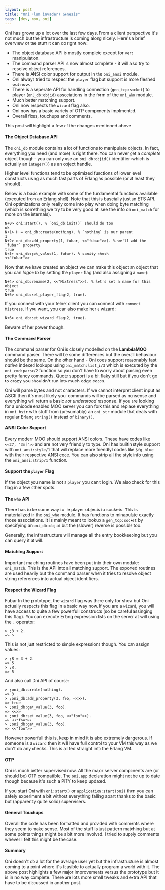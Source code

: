 ```yaml
---
layout: post
title: "Oni (lum invader) Genesis"
tags: [dev, moo, oni]
---
```

Oni has grown up a lot over the last few days. From a client perspective it's not much but the infrastructure is coming along nicely. Here's a brief overview of the stuff it can do right now:

*   The object database API is mostly complete except for `verb` manipulation.
*   The command parser API is now almost complete - it will also try to resolve object references.
*   There is ANSI color support for output in the `oni_ansi` module.
*   Oni always tried to respect the `player` flag but support is more fleshed out now.
*   There is a seperate API for handling connection (`gen_tcp:socket`) to player (`oni_db:objid`) associations in the form of the `oni_who` module.
*   Much better matching support.
*   Oni now respects the `wizard` flag also.
*   Oni now has a basic variety of OTP components implmented.
*   Overall fixes, touchups and comments.

This post will highlight a few of the changes mentioned above.

#### The Object Database API
The `oni_db` module contains a lot of functions to manipulate objects. In fact, everything you need (and more) is right there. You can never get a _complete_ object though - you can only use an `oni_db:objid()` identifier (which is actually an `integer()`) as an object handle.

Higher level functions tend to be optimized functions of lower level constructs using as much fast parts of Erlang as possible (or at least they should). 

Below is a basic example with some of the fundamental functions available (executed from an Erlang shell). Note that this is bascially just an ETS API. Oni optimizations only really come into play when doing byte matching (which is something we try to be very good at, see the info on `oni_match` for more on the internals).

    N+0> oni:start(). % `oni_db:init()` should do too
    ok
    N+1> H = oni_db:create(nothing). % `nothing` is our parent
    1
    N+2> oni_db:add_property(1, fubar, <<"fubar">>). % we'll add the `fubar` property
    true
    N+3> oni_db:get_value(1, fubar). % sanity check
    <<"fubar">>

Now that we have created an object we can make this object an object that you can _logon to_ by setting the `player` flag (and also assigning a `name`):

    N+4> oni_db:rename(2, <<"Mistress">>). % let's set a name for this object
    true
    N+5> oni_db:set_player_flag(2, true).

If you connect with your telnet client you can connect with `connect Mistress`. If you want, you can also make her a wizard:

    N+6> oni_db:set_wizard_flag(2, true).

Beware of her power though.

#### The Command Parser
The command parser for Oni is closely modelled on the __LambdaMOO__ command parser. There will be some differences but the overall behaviour should be the same. On the other hand - Oni does support reasonably fast _native_ indexed lookups using `oni_match:list_i/3` which is executed by the `oni_cmd:parse/2` function so you don't have to worry about parsing even pretty fancy commands. Quote support is a bit flaky still but if you don't go to crazy you shouldn't run into much edge cases.

Oni will parse bytes and not characters. If we cannot interpret client input as ASCII then it's most likely your commands will be parsed as nonsense and everything will return a basic _not understood_ response. If you are looking for a unicode enabled MOO server you can fork this and replace everything in `oni_bstr` with stuff from (presumably) an `oni_str` module that deals with regular Erlang `string()` instead of `binary()`. 

#### ANSI Color Support
Every modern MOO should support ANSI colors. These have codes like `<<27, "3m[">>` and are not very friendly to type. Oni has builtin style support with `oni_ansi:style/1` that will replace more friendlyl codes like `$fg_blue` with their respective ANSI code. You can also strip all the style info using the `oni_ansi:strip/1` function.

#### Support the `player` Flag
If the object you name is not a `player` you can't login. We also check for this flag in a few other spots.

#### The `who` API
There has to be some way to tie player objects to sockets. This is materialized in the `oni_who` module. It has functions to minapulate exactly those associations. It is mainly meant to lookup a `gen_tcp:socket` by specifying an `oni_db:objid` but the (slower) reverse is possible too.

Generally, the infrastructure will manage all the entry bookkeeping but you can query it at will.

#### Matching Support
Important matching routines have been put into their own module: `oni_match`. This is the API into all matching support. The exported routines are used heavily but the command parser when it tries to resolve object string references into actual object identifiers.

#### Respect the Wizard Flag
Fubar
In the prototype, the `wizard` flag was there only for show but Oni actually respects this flag in a basic way now. If you are a `wizard`, you will have access to quite a few powerfull constructs (so be careful assinging this flag). You can execute Erlang expression lists on the server at will using the `;` operator:

    > ;3 + 2.
    => 5

This is not just restricted to simple expressions though. You can assign values:

    > ;R = 3 + 2.
    => 5
    > ;R.
    => 5

And also call Oni API of course:

    > ;oni_db:create(nothing).
    => 3
    > ;oni_db:add_property(3, foo, <<>>).
    => true
    > ;oni_db:get_value(3, foo).
    => <<>>
    > ;oni_db:set_value(3, foo, <<"foo">>).
    => <<"foo">>
    > ;oni_db:get_value(3, foo).
    => <<"foo">>

However powerfull this is, keep in mind it is also extremely dangerous. If someone is a `wizard` then it will have full control to your VM this way as we don't do any checks. This is all fed straight into the Erlang VM.

#### OTP
Oni is much better supervised now. All the major server components are (or should be) OTP compatible. The `oni.app` declaration might not be up to date though because it's such a PITY to keep updated.

If you start Oni with `oni:start()` or `application:start(oni)` then you can safely experiment a bit without everything falling apart thanks to the basic but (apparently quite solid) supervisers.

#### General Touchups
Overall the code has been formatted and provided with comments where they seem to make sense. Most of the stuff is just pattern matching but at some points things might be a bit more involved. I tried to supply comments whever I felt this might be the case.

#### Summary
Oni doesn't do a lot for the average user yet but the infrastructure is almost coming to a point where it's feasible to actually program a world with it. The above post highlights a few major improvements versus the prototype but it is in no way complete. There are lots more small tweaks and extra API that have to be discussed in another post.
